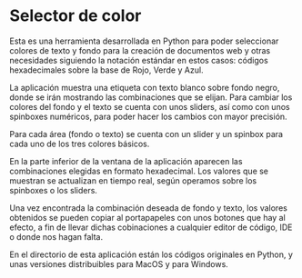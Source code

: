 # Selector de color

Esta es una herramienta desarrollada en Python para poder seleccionar colores de texto y fondo para la creación de documentos web y otras necesidades siguiendo la notación estándar en estos casos: códigos hexadecimales sobre la base de Rojo, Verde y Azul.

La aplicación muestra una etiqueta con texto blanco sobre fondo negro, donde se irán mostrando las combinaciones que se elijan. Para cambiar los colores del fondo y el texto se cuenta con unos sliders, así como con unos spinboxes numéricos, para poder hacer los cambios con mayor precisión.

Para cada área (fondo o texto) se cuenta con un slider y un spinbox para cada uno de los tres colores básicos.

En la parte inferior de la ventana de la aplicación aparecen las combinaciones elegidas en formato hexadecimal. Los valores que se muestran se actualizan en tiempo real, según operamos sobre los spinboxes o los sliders.

Una vez encontrada la combinación deseada de fondo y texto, los valores obtenidos se pueden copiar al portapapeles con unos botones que hay al efecto, a fin de llevar dichas cobinaciones a cualquier editor de código, IDE o donde nos hagan falta.

En el directorio de esta aplicación están los códigos originales en Python, y unas versiones distribuibles para MacOS y para Windows.